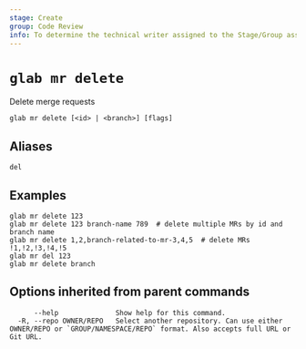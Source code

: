 ```yaml
---
stage: Create
group: Code Review
info: To determine the technical writer assigned to the Stage/Group associated with this page, see https://about.gitlab.com/handbook/product/ux/technical-writing/#assignments
---
```


<!--
This documentation is auto generated by a script.
Please do not edit this file directly. Run `make gen-docs` instead.
-->

# `glab mr delete`

Delete merge requests

```plaintext
glab mr delete [<id> | <branch>] [flags]
```

## Aliases

```plaintext
del
```

## Examples

```plaintext
glab mr delete 123
glab mr delete 123 branch-name 789  # delete multiple MRs by id and branch name
glab mr delete 1,2,branch-related-to-mr-3,4,5  # delete MRs !1,!2,!3,!4,!5
glab mr del 123
glab mr delete branch

```

## Options inherited from parent commands

```plaintext
      --help              Show help for this command.
  -R, --repo OWNER/REPO   Select another repository. Can use either OWNER/REPO or `GROUP/NAMESPACE/REPO` format. Also accepts full URL or Git URL.
```
